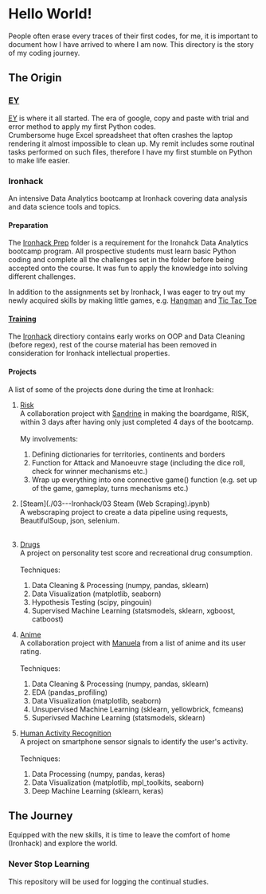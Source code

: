 # Hello World!
People often erase every traces of their first codes, for me, it is important to document how I have arrived to where I am now. This directory is the story of my coding journey.

## The Origin
### [EY](./01---EY)
[EY](./01---EY) is where it all started. The era of google, copy and paste with trial and error method to apply my first Python codes.<br>
Crumbersome huge Excel spreadsheet that often crashes the laptop rendering it almost impossible to clean up. My remit includes some routinal tasks performed on such files, therefore I have my first stumble on Python to make life easier.

### Ironhack
An intensive Data Analytics bootcamp at Ironhack covering data analysis and data science tools and topics.<p>

#### Preparation
The [Ironhack Prep](./02---Ironhack-Prep) folder is a requirement for the Ironahck Data Analytics bootcamp program. All prospective students must learn basic Python coding and complete all the challenges set in the folder before being accepted onto the course. It was fun to apply the knowledge into solving different challenges.<p>

In addition to the assignments set by Ironhack, I was eager to try out my newly acquired skills by making little games, e.g. [Hangman](./02---Ironhack-Prep/01-Hangman.ipynb) and [Tic Tac Toe](./02---Ironhack-Prep/02-Tic-Tac-Toe)<p>

#### [Training](./03---Ironhack)
The [Ironhack](./03---Ironhack) directiory contains early works on OOP and Data Cleaning (before regex), rest of the course material has been removed in consideration for Ironhack intellectual properties.

#### Projects
A list of some of the projects done during the time at Ironhack:
1. [Risk]()<br>
A collaboration project with [Sandrine](https://github.com/srosamont) in making the boardgame, RISK, within 3 days after having only just completed 4 days of the bootcamp.<br><br>
My involvements: 
    1. Defining dictionaries for territories, continents and borders
    2. Function for Attack and Manoeuvre stage (including the dice roll, check for winner mechanisms etc.)
    3. Wrap up everything into one connective game() function (e.g. set up of the game, gameplay, turns mechanisms etc.)

2. [Steam](./03---Ironhack/03 Steam (Web Scraping).ipynb)<br>
A webscraping project to create a data pipeline using requests, BeautifulSoup, json, selenium. <br> <br>

3. [Drugs](https://github.com/nclee17/Drugs)<br>
A project on personality test score and recreational drug consumption.<br> <br>
Techniques:
    1. Data Cleaning & Processing (numpy, pandas, sklearn)
    2. Data Visualization (matplotlib, seaborn)
    3. Hypothesis Testing (scipy, pingouin)
    4. Supervised Machine Learning (statsmodels, sklearn, xgboost, catboost)

4. [Anime](https://github.com/BuenofM/Machine-Learning-Anime-Recommendation)<br>
A collaboration project with [Manuela](https://github.com/BuenofM) from a list of anime and its user rating. <br><br>
Techniques:
    1. Data Cleaning & Processing (numpy, pandas, sklearn)
    2. EDA (pandas_profiling)
    3. Data Visualization (matplotlib, seaborn)
    4. Unsupervised Machine Learning (sklearn, yellowbrick, fcmeans)
    5. Superivsed Machine Learning (statsmodels, sklearn)

5. [Human Activity Recognition](https://github.com/nclee17/Human-Activity-Recognition)<br>
A project on smartphone sensor signals to identify the user's activity.<br><br>
Techniques:
    1. Data Processing (numpy, pandas, keras)
    2. Data Visualization (matplotlib, mpl_toolkits, seaborn)
    3. Deep Machine Learning (sklearn, keras)

## The Journey
Equipped with the new skills, it is time to leave the comfort of home (Ironhack) and explore the world.

### Never Stop Learning
This repository will be used for logging the continual studies.
